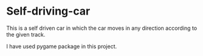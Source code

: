 # Self-driving-car
This is a self driven car in which the car moves in any direction according to the given track.

I have used pygame package in this project.
